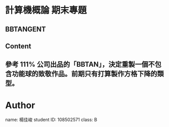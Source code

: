 # 計算機概論 期末專題
## BBTANGENT
## Content
參考 111% 公司出品的「BBTAN」，決定重製一個不包含功能球的致敬作品。前期只有打算製作方格下降的類型。
---
# Author
name: 楊佳峻
student ID: 108502571
class: B